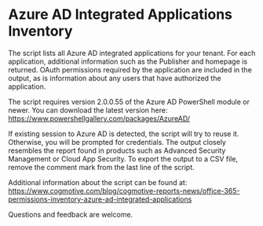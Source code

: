 # Azure AD Integrated Applications Inventory

The script lists all Azure AD integrated applications for your tenant. For each application, additional information such as the Publisher and homepage is returned. OAuth permissions required by the application are included in the output, as is information about any users that have authorized the application.

The script requires version 2.0.0.55 of the Azure AD PowerShell module or newer. You can download the latest version here: https://www.powershellgallery.com/packages/AzureAD/

If existing session to Azure AD is detected, the script will try to reuse it. Otherwise, you will be prompted for credentials.
The output closely resembles the report found in products such as Advanced Security Management or Cloud App Security. To export the output to a CSV file, remove the comment mark from the last line of the script.  

Additional information about the script can be found at: https://www.cogmotive.com/blog/cogmotive-reports-news/office-365-permissions-inventory-azure-ad-integrated-applications

Questions and feedback are welcome.
